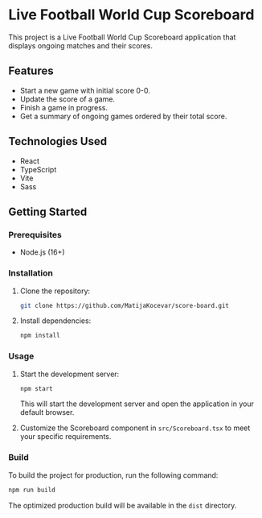 # Live Football World Cup Scoreboard

This project is a Live Football World Cup Scoreboard application that displays ongoing matches and their scores.

## Features

- Start a new game with initial score 0-0.
- Update the score of a game.
- Finish a game in progress.
- Get a summary of ongoing games ordered by their total score.

## Technologies Used

- React
- TypeScript
- Vite
- Sass

## Getting Started

### Prerequisites

- Node.js (16+)

### Installation

1. Clone the repository:

   ```bash
   git clone https://github.com/MatijaKocevar/score-board.git
   ```

2. Install dependencies:

   ```bash
   npm install
   ```

### Usage

1. Start the development server:

   ```bash
   npm start
   ```

   This will start the development server and open the application in your default browser.

2. Customize the Scoreboard component in `src/Scoreboard.tsx` to meet your specific requirements.

### Build

To build the project for production, run the following command:

```bash
npm run build
```

The optimized production build will be available in the `dist` directory.
